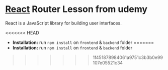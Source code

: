 # [React](https://reactjs.org/) Router Lesson from udemy

React is a JavaScript library for building user interfaces.

<<<<<<< HEAD
* **Installation:** run `npm install` on `frontend` & `backend` folder
=======
* **Installation:** run `npm install` on `frontend` & `backend` folder
>>>>>>> 1f451878984061a9751c3b3b0e99107e05521c34
